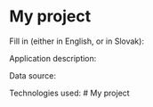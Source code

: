# My project

Fill in (either in English, or in Slovak):

Application description: <fill in>

Data source: <fill in>

Technologies used: <fill in># My project
